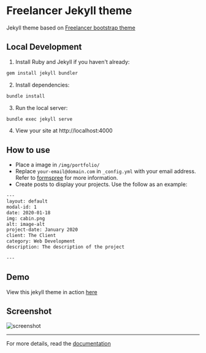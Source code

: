 Freelancer Jekyll theme  
=========================

Jekyll theme based on [Freelancer bootstrap theme ](http://startbootstrap.com/template-overviews/freelancer/)

## Local Development

1. Install Ruby and Jekyll if you haven't already:
```sh
gem install jekyll bundler
```

2. Install dependencies:
```sh
bundle install
```

3. Run the local server:
```sh
bundle exec jekyll serve
```

4. View your site at http://localhost:4000

## How to use
 - Place a image in `/img/portfolio/`
 - Replace `your-email@domain.com` in `_config.yml` with your email address. Refer to [formspree](http://formspree.io/) for more information.
 - Create posts to display your projects. Use the follow as an example:
```txt
---
layout: default
modal-id: 1
date: 2020-01-18
img: cabin.png
alt: image-alt
project-date: January 2020
client: The Client
category: Web Development
description: The description of the project

---
```

## Demo
View this jekyll theme in action [here](https://jeromelachaud.com/freelancer-theme)

## Screenshot
![screenshot](https://raw.githubusercontent.com/jeromelachaud/freelancer-theme/master/screenshot.png)

---------
For more details, read the [documentation](http://jekyllrb.com/)

